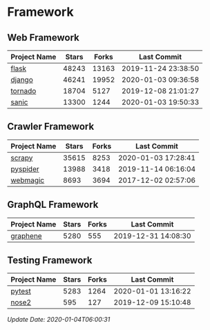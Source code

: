 # Framework

## Web Framework

| Project Name | Stars | Forks | Last Commit |
| ------------ | ----- | ----- | ----------- |
| [flask](https://github.com/pallets/flask) | 48243 | 13163 | 2019-11-24 23:38:50 |
| [django](https://github.com/django/django) | 46241 | 19952 | 2020-01-03 09:36:58 |
| [tornado](https://github.com/tornadoweb/tornado) | 18704 | 5127 | 2019-12-08 21:01:27 |
| [sanic](https://github.com/huge-success/sanic) | 13300 | 1244 | 2020-01-03 19:50:33 |

## Crawler Framework

| Project Name | Stars | Forks | Last Commit |
| ------------ | ----- | ----- | ----------- |
| [scrapy](https://github.com/scrapy/scrapy) | 35615 | 8253 | 2020-01-03 17:28:41 |
| [pyspider](https://github.com/binux/pyspider) | 13988 | 3418 | 2019-11-14 06:16:04 |
| [webmagic](https://github.com/code4craft/webmagic) | 8693 | 3694 | 2017-12-02 02:57:06 |

## GraphQL Framework

| Project Name | Stars | Forks | Last Commit |
| ------------ | ----- | ----- | ----------- |
| [graphene](https://github.com/graphql-python/graphene) | 5280 | 555 | 2019-12-31 14:08:30 |

## Testing Framework

| Project Name | Stars | Forks | Last Commit |
| ------------ | ----- | ----- | ----------- |
| [pytest](https://github.com/pytest-dev/pytest) | 5283 | 1264 | 2020-01-01 13:16:22 |
| [nose2](https://github.com/nose-devs/nose2) | 595 | 127 | 2019-12-09 15:10:48 |

*Update Date: 2020-01-04T06:00:31*